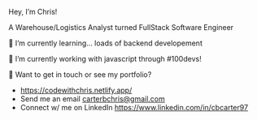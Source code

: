 Hey, I’m Chris!

A Warehouse/Logistics Analyst turned FullStack Software Engineer

🌱 I’m currently learning... loads of backend developement

🔭 I’m currently working with javascript through #100devs!

🚀 Want to get in touch or see my portfolio?

   - https://codewithchris.netlify.app/
   - Send me an email carterbchris@gmail.com
   - Connect w/ me on LinkedIn https://www.linkedin.com/in/cbcarter97
